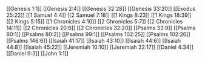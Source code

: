 [[Genesis 1:1]]
[[Genesis 2:4]]
[[Genesis 32:28]]
[[Genesis 33:20]]
[[Exodus 25:22]]
[[1 Samuel 4:4]]
[[2 Samuel 7:18]]
[[1 Kings 8:23]]
[[1 Kings 18:39]]
[[2 Kings 5:15]]
[[1 Chronicles 4:10]]
[[2 Chronicles 5:7]]
[[2 Chronicles 14:11]]
[[2 Chronicles 20:6]]
[[2 Chronicles 32:20]]
[[Psalms 33:9]]
[[Psalms 80:1]]
[[Psalms 80:2]]
[[Psalms 99:1]]
[[Psalms 102:25]]
[[Psalms 102:26]]
[[Psalms 146:6]]
[[Isaiah 41:17]]
[[Isaiah 43:10]]
[[Isaiah 44:6]]
[[Isaiah 44:8]]
[[Isaiah 45:22]]
[[Jeremiah 10:10]]
[[Jeremiah 32:17]]
[[Daniel 4:34]]
[[Daniel 9:3]]
[[John 1:1]]
